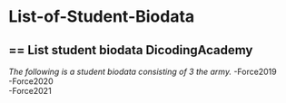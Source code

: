 # List-of-Student-Biodata
==
List student biodata DicodingAcademy 
--
*The following is a student biodata consisting of 3 the army.*
-Force2019  
-Force2020  
-Force2021  
